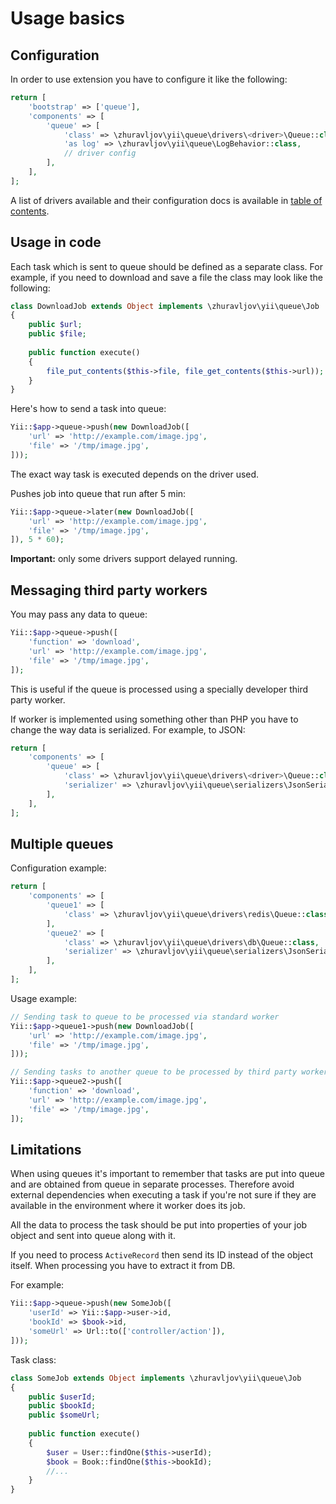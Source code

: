 Usage basics
============


Configuration
-------------

In order to use extension you have to configure it like the following:

```php
return [
    'bootstrap' => ['queue'],
    'components' => [
        'queue' => [
            'class' => \zhuravljov\yii\queue\drivers\<driver>\Queue::class,
            'as log' => \zhuravljov\yii\queue\LogBehavior::class,
            // driver config
        ],
    ],
];
```

A list of drivers available and their configuration docs is available in [table of contents](README.md).


Usage in code
-------------

Each task which is sent to queue should be defined as a separate class.
For example, if you need to download and save a file the class may look like the following:

```php
class DownloadJob extends Object implements \zhuravljov\yii\queue\Job
{
    public $url;
    public $file;
    
    public function execute()
    {
        file_put_contents($this->file, file_get_contents($this->url));
    }
}
```

Here's how to send a task into queue:

```php
Yii::$app->queue->push(new DownloadJob([
    'url' => 'http://example.com/image.jpg',
    'file' => '/tmp/image.jpg',
]));
```

The exact way task is executed depends on the driver used.

Pushes job into queue that run after 5 min:

```php
Yii::$app->queue->later(new DownloadJob([
    'url' => 'http://example.com/image.jpg',
    'file' => '/tmp/image.jpg',
]), 5 * 60);
```

**Important:** only some drivers support delayed running.


Messaging third party workers
-----------------------------

You may pass any data to queue:

```php
Yii::$app->queue->push([
    'function' => 'download',
    'url' => 'http://example.com/image.jpg',
    'file' => '/tmp/image.jpg',
]);
```

This is useful if the queue is processed using a specially developer third party worker.

If worker is implemented using something other than PHP you have to change the way data is serialized. For example,
to JSON:

```php
return [
    'components' => [
        'queue' => [
            'class' => \zhuravljov\yii\queue\drivers\<driver>\Queue::class,
            'serializer' => \zhuravljov\yii\queue\serializers\JsonSerializer::class,
        ],
    ],
];
```


Multiple queues
---------------

Configuration example:

```php
return [
    'components' => [
        'queue1' => [
            'class' => \zhuravljov\yii\queue\drivers\redis\Queue::class,
        ],
        'queue2' => [
            'class' => \zhuravljov\yii\queue\drivers\db\Queue::class,
            'serializer' => \zhuravljov\yii\queue\serializers\JsonSerializer::class,
        ],
    ],
];
```

Usage example:

```php
// Sending task to queue to be processed via standard worker
Yii::$app->queue1->push(new DownloadJob([
    'url' => 'http://example.com/image.jpg',
    'file' => '/tmp/image.jpg',
]));

// Sending tasks to another queue to be processed by third party worker
Yii::$app->queue2->push([
    'function' => 'download',
    'url' => 'http://example.com/image.jpg',
    'file' => '/tmp/image.jpg',
]);
```


Limitations
-----------

When using queues it's important to remember that tasks are put into queue and are obtained from queue in separate
processes. Therefore avoid external dependencies when executing a task if you're not sure if they are available in
the environment where it worker does its job.

All the data to process the task should be put into properties of your job object and sent into queue along with it.

If you need to process `ActiveRecord` then send its ID instead of the object itself. When processing you have to extract
it from DB.

For example:

```php
Yii::$app->queue->push(new SomeJob([
    'userId' => Yii::$app->user->id,
    'bookId' => $book->id,
    'someUrl' => Url::to(['controller/action']),
]));
```

Task class:

```php
class SomeJob extends Object implements \zhuravljov\yii\queue\Job
{
    public $userId;
    public $bookId;
    public $someUrl;
    
    public function execute()
    {
        $user = User::findOne($this->userId);
        $book = Book::findOne($this->bookId);
        //...
    }
}
```

